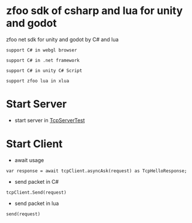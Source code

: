 # zfoo sdk of csharp and lua for unity and godot

zfoo net sdk for unity and godot by C# and lua

```
support C# in webgl browser

support C# in .net framework

support C# in unity C# Script

support zfoo lua in xlua
```

# Start Server

- start server
  in [TcpServerTest](https://github.com/zfoo-project/zfoo/blob/64a9fec7bac3fb10cb798a567f75bb6d7230a121/net/src/test/java/com/zfoo/net/core/tcp/server/TcpServerTest.java)

# Start Client

- await usage

```
var response = await tcpClient.asyncAsk(request) as TcpHelloResponse;
```

- send packet in C#

```
tcpClient.Send(request)
```

- send packet in lua

```
send(request)
```